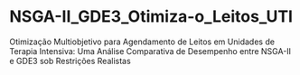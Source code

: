 # NSGA-II_GDE3_Otimiza-o_Leitos_UTI
Otimização Multiobjetivo para Agendamento de Leitos em Unidades de Terapia Intensiva: Uma Análise Comparativa de Desempenho entre NSGA-II e GDE3 sob Restrições Realistas
